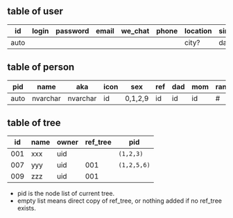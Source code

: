 ## table of user

id   | login | password | email | we_chat | phone | location  | since | pid 
---  | ----- | -------- | ----- | ------- | ----- | --------  | ----- | ---- 
auto |       |          |       |         |       | city?     | date  | ref  


## table of person

pid  | name     |  aka     | icon |   sex  | ref  | dad  | mom  | rank | birth | death 
---- |------    |----------| ---- |--------| ---- | ---- | ---- | ---- | ----  | ----  
auto | nvarchar | nvarchar | id   | 0,1,2,9| id   | id   | id   | \#   | date  | date  


## table of tree

 id   | name  | owner | ref_tree | pid
------|-------| ------|----------| -----
 001  | xxx   | uid   |          | `(1,2,3)`
 007  | yyy   | uid   |   001    | `(1,2,5,6)`
 009  | zzz   | uid   |   001    | 

* pid is the node list of current tree.
* empty list means direct copy of ref_tree, or nothing added if no ref_tree exists.
